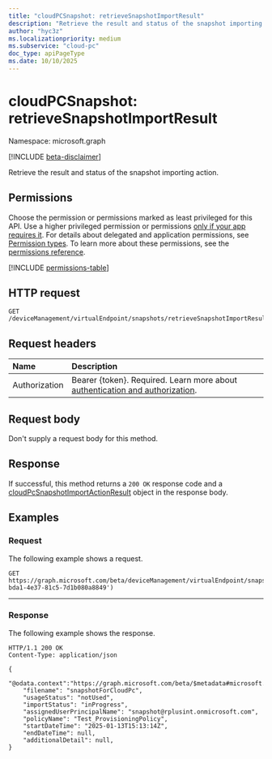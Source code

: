 ```yaml
---
title: "cloudPCSnapshot: retrieveSnapshotImportResult"
description: "Retrieve the result and status of the snapshot importing action."
author: "hyc3z"
ms.localizationpriority: medium
ms.subservice: "cloud-pc"
doc_type: apiPageType
ms.date: 10/10/2025
---
```


# cloudPCSnapshot: retrieveSnapshotImportResult
Namespace: microsoft.graph

[!INCLUDE [beta-disclaimer](../../includes/beta-disclaimer.md)]

Retrieve the result and status of the snapshot importing action.

## Permissions
Choose the permission or permissions marked as least privileged for this API. Use a higher privileged permission or permissions [only if your app requires it](/graph/permissions-overview#best-practices-for-using-microsoft-graph-permissions). For details about delegated and application permissions, see [Permission types](/graph/permissions-overview#permission-types). To learn more about these permissions, see the [permissions reference](/graph/permissions-reference).

<!-- { "blockType": "permissions", "name": "cloudpcsnapshot_getsubscriptions" } -->
[!INCLUDE [permissions-table](../includes/permissions/cloudpcsnapshot-retrievesnapshotimportresults-permissions.md)]

## HTTP request

<!-- {
  "blockType": "ignored"
}
-->
``` http
GET /deviceManagement/virtualEndpoint/snapshots/retrieveSnapshotImportResult(snapshotId='{snapshotId}')
```

## Request headers
|Name|Description|
|:---|:---|
|Authorization|Bearer {token}. Required. Learn more about [authentication and authorization](/graph/auth/auth-concepts).|

## Request body
Don't supply a request body for this method.


## Response

If successful, this method returns a `200 OK` response code and a [cloudPcSnapshotImportActionResult](../resources/cloudpcsnapshotimportactionresult.md) object in the response body.

## Examples

### Request

The following example shows a request.


<!-- {
  "blockType": "request",
  "name": "get_retrievesnapshotimportresults"
}
-->
``` http
GET https://graph.microsoft.com/beta/deviceManagement/virtualEndpoint/snapshots/retrieveSnapshotImportResult(snapshotId='7e8c3054-bda1-4e37-81c5-7d1b080a8849')
```

---

### Response

The following example shows the response.

<!-- {
  "blockType": "response",
  "truncated": true,
  "@odata.type": "microsoft.graph.cloudPcSnapshotImportActionResult"
}
-->
``` http
HTTP/1.1 200 OK
Content-Type: application/json

{
    "@odata.context":"https://graph.microsoft.com/beta/$metadata#microsoft.graph.cloudPcSnapshotImportActionResult",
    "filename": "snapshotForCloudPc",
    "usageStatus": "notUsed",
    "importStatus": "inProgress",
    "assignedUserPrincipalName": "snapshot@rplusint.onmicrosoft.com",
    "policyName": "Test_ProvisioningPolicy",
    "startDateTime": "2025-01-13T15:13:14Z",
    "endDateTime": null,
    "additionalDetail": null,
}
```

